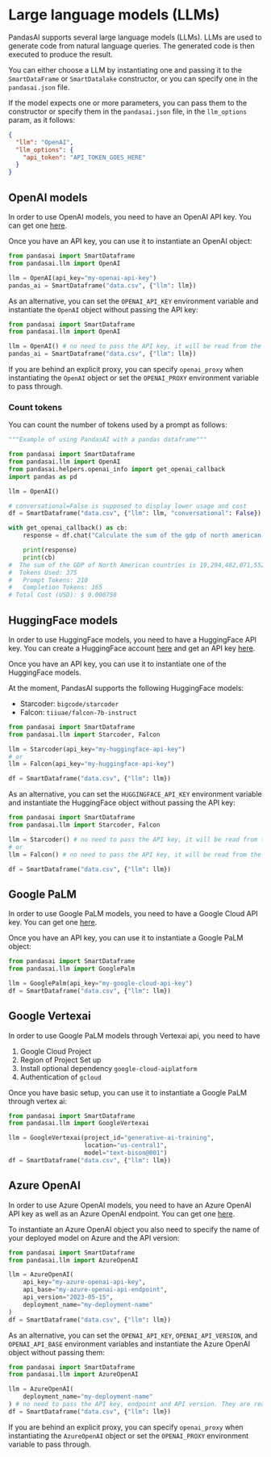 # Large language models (LLMs)

PandasAI supports several large language models (LLMs). LLMs are used to generate code from natural language queries. The generated code is then executed to produce the result.

You can either choose a LLM by instantiating one and passing it to the `SmartDataFrame` or `SmartDatalake` constructor, or you can specify one in the `pandasai.json` file.

If the model expects one or more parameters, you can pass them to the constructor or specify them in the `pandasai.json` file, in the `llm_options` param, as it follows:

```json
{
  "llm": "OpenAI",
  "llm_options": {
    "api_token": "API_TOKEN_GOES_HERE"
  }
}
```

## OpenAI models

In order to use OpenAI models, you need to have an OpenAI API key. You can get one [here](https://platform.openai.com/account/api-keys).

Once you have an API key, you can use it to instantiate an OpenAI object:

```python
from pandasai import SmartDataframe
from pandasai.llm import OpenAI

llm = OpenAI(api_key="my-openai-api-key")
pandas_ai = SmartDataframe("data.csv", {"llm": llm})
```

As an alternative, you can set the `OPENAI_API_KEY` environment variable and instantiate the `OpenAI` object without passing the API key:

```python
from pandasai import SmartDataframe
from pandasai.llm import OpenAI

llm = OpenAI() # no need to pass the API key, it will be read from the environment variable
pandas_ai = SmartDataframe("data.csv", {"llm": llm})
```

If you are behind an explicit proxy, you can specify `openai_proxy` when instantiating the `OpenAI` object or set the `OPENAI_PROXY` environment variable to pass through.

### Count tokens

You can count the number of tokens used by a prompt as follows:

```python
"""Example of using PandasAI with a pandas dataframe"""

from pandasai import SmartDataframe
from pandasai.llm import OpenAI
from pandasai.helpers.openai_info import get_openai_callback
import pandas as pd

llm = OpenAI()

# conversational=False is supposed to display lower usage and cost
df = SmartDataframe("data.csv", {"llm": llm, "conversational": False})

with get_openai_callback() as cb:
    response = df.chat("Calculate the sum of the gdp of north american countries")

    print(response)
    print(cb)
#  The sum of the GDP of North American countries is 19,294,482,071,552.
#  Tokens Used: 375
#	Prompt Tokens: 210
#	Completion Tokens: 165
# Total Cost (USD): $ 0.000750
```

## HuggingFace models

In order to use HuggingFace models, you need to have a HuggingFace API key. You can create a HuggingFace account [here](https://huggingface.co/join) and get an API key [here](https://hf.co/settings/tokens).

Once you have an API key, you can use it to instantiate one of the HuggingFace models.

At the moment, PandasAI supports the following HuggingFace models:

- Starcoder: `bigcode/starcoder`
- Falcon: `tiiuae/falcon-7b-instruct`

```python
from pandasai import SmartDataframe
from pandasai.llm import Starcoder, Falcon

llm = Starcoder(api_key="my-huggingface-api-key")
# or
llm = Falcon(api_key="my-huggingface-api-key")

df = SmartDataframe("data.csv", {"llm": llm})
```

As an alternative, you can set the `HUGGINGFACE_API_KEY` environment variable and instantiate the HuggingFace object without passing the API key:

```python
from pandasai import SmartDataframe
from pandasai.llm import Starcoder, Falcon

llm = Starcoder() # no need to pass the API key, it will be read from the environment variable
# or
llm = Falcon() # no need to pass the API key, it will be read from the environment variable

df = SmartDataframe("data.csv", {"llm": llm})
```

## Google PaLM

In order to use Google PaLM models, you need to have a Google Cloud API key. You can get one [here](https://developers.generativeai.google/tutorials/setup).

Once you have an API key, you can use it to instantiate a Google PaLM object:

```python
from pandasai import SmartDataframe
from pandasai.llm import GooglePalm

llm = GooglePalm(api_key="my-google-cloud-api-key")
df = SmartDataframe("data.csv", {"llm": llm})
```

## Google Vertexai

In order to use Google PaLM models through Vertexai api, you need to have

1. Google Cloud Project
2. Region of Project Set up
3. Install optional dependency `google-cloud-aiplatform `
4. Authentication of `gcloud`

Once you have basic setup, you can use it to instantiate a Google PaLM through vertex ai:

```python
from pandasai import SmartDataframe
from pandasai.llm import GoogleVertexai

llm = GoogleVertexai(project_id="generative-ai-training",
                     location="us-central1",
                     model="text-bison@001")
df = SmartDataframe("data.csv", {"llm": llm})
```

## Azure OpenAI

In order to use Azure OpenAI models, you need to have an Azure OpenAI API key as well as an Azure OpenAI endpoint. You can get one [here](https://azure.microsoft.com/products/cognitive-services/openai-service).

To instantiate an Azure OpenAI object you also need to specify the name of your deployed model on Azure and the API version:

```python
from pandasai import SmartDataframe
from pandasai.llm import AzureOpenAI

llm = AzureOpenAI(
    api_key="my-azure-openai-api-key",
    api_base="my-azure-openai-api-endpoint",
    api_version="2023-05-15",
    deployment_name="my-deployment-name"
)
df = SmartDataframe("data.csv", {"llm": llm})
```

As an alternative, you can set the `OPENAI_API_KEY`, `OPENAI_API_VERSION`, and `OPENAI_API_BASE` environment variables and instantiate the Azure OpenAI object without passing them:

```python
from pandasai import SmartDataframe
from pandasai.llm import AzureOpenAI

llm = AzureOpenAI(
    deployment_name="my-deployment-name"
) # no need to pass the API key, endpoint and API version. They are read from the environment variable
df = SmartDataframe("data.csv", {"llm": llm})
```

If you are behind an explicit proxy, you can specify `openai_proxy` when instantiating the `AzureOpenAI` object or set the `OPENAI_PROXY` environment variable to pass through.
